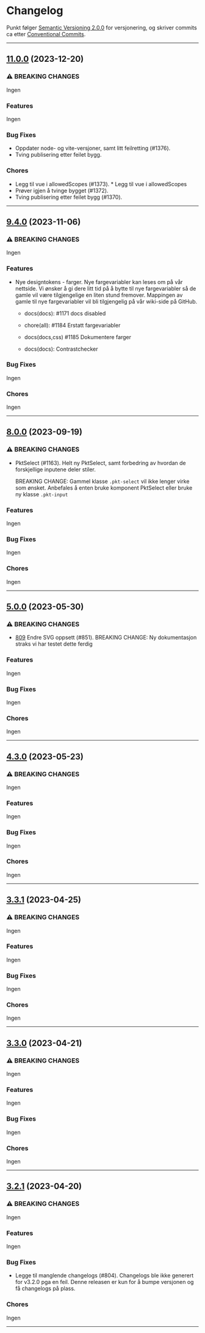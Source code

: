 # Changelog

Punkt følger [Semantic Versioning 2.0.0](https://semver.org/spec/v2.0.0.html) for versjonering,
og skriver commits ca etter [Conventional Commits](https://conventionalcommits.org). 

---

## [11.0.0](https://github.com/oslokommune/punkt/compare/10.0.0...11.0.0) (2023-12-20)

### ⚠ BREAKING CHANGES
Ingen

### Features
Ingen

### Bug Fixes
* Oppdater node- og vite-versjoner, samt litt feilretting (#1376). 
* Tving publisering etter feilet bygg. 


### Chores
* Legg til vue i allowedScopes (#1373). * Legg til vue i allowedScopes
* Prøver igjen å tvinge bygget (#1372). 
* Tving publisering etter feilet bygg (#1370). 


---


## [9.4.0](https://github.com/oslokommune/punkt/compare/9.3.4...9.4.0) (2023-11-06)

### ⚠ BREAKING CHANGES
Ingen

### Features
* Nye designtokens - farger. Nye fargevariabler kan leses om på vår nettside.
  Vi ønsker å gi dere litt tid på å bytte til nye fargevariabler så de gamle vil være tilgjengelige en liten stund fremover.
  Mappingen av gamle til nye fargevariabler vil bli tilgjengelig på vår wiki-side på GitHub.
  
  * docs(docs): #1171 docs disabled
  
  * chore(all): #1184 Erstatt fargevariabler
  
  * docs(docs,css) #1185 Dokumentere farger
  
  * docs(docs): Contrastchecker


### Bug Fixes
Ingen

### Chores
Ingen

---


## [8.0.0](https://github.com/oslokommune/punkt/compare/7.2.0...8.0.0) (2023-09-19)

### ⚠ BREAKING CHANGES
* PktSelect (#1163). Helt ny PktSelect, samt forbedring av hvordan de forskjellige inputene deler stiler.
  
  BREAKING CHANGE: Gammel klasse `.pkt-select` vil ikke lenger virke som ønsket. Anbefales å enten bruke komponent PktSelect eller bruke ny klasse `.pkt-input`


### Features
Ingen

### Bug Fixes
Ingen

### Chores
Ingen

---


## [5.0.0](https://github.com/oslokommune/punkt/compare/4.3.2...5.0.0) (2023-05-30)

### ⚠ BREAKING CHANGES
* [809](https://github.com/oslokommune/punkt/issues/809) Endre SVG oppsett (#851). BREAKING CHANGE: Ny dokumentasjon straks vi har testet dette ferdig


### Features
Ingen

### Bug Fixes
Ingen

### Chores
Ingen

---


## [4.3.0](https://github.com/oslokommune/punkt/compare/4.2.0...4.3.0) (2023-05-23)

### ⚠ BREAKING CHANGES
Ingen

### Features
Ingen

### Bug Fixes
Ingen

### Chores
Ingen

---


## [3.3.1](https://github.com/oslokommune/punkt/compare/3.3.0...3.3.1) (2023-04-25)

### ⚠ BREAKING CHANGES
Ingen

### Features
Ingen

### Bug Fixes
Ingen

### Chores
Ingen

---


## [3.3.0](https://github.com/oslokommune/punkt/compare/3.2.1...3.3.0) (2023-04-21)

### ⚠ BREAKING CHANGES
Ingen

### Features
Ingen

### Bug Fixes
Ingen

### Chores
Ingen

---


## [3.2.1](https://github.com/oslokommune/punkt/compare/3.2.0...3.2.1) (2023-04-20)

### ⚠ BREAKING CHANGES
Ingen

### Features
Ingen

### Bug Fixes
* Legge til manglende changelogs (#804). Changelogs ble ikke generert for v3.2.0 pga en feil. Denne releasen er kun for å bumpe versjonen og få changelogs på plass.


### Chores
Ingen

---

